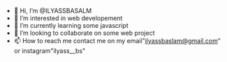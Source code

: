 - 👋 Hi, I’m @ILYASSBASALM
- 👀 I’m interested in web developement
- 🌱 I’m currently learning some javascript
- 💞️ I’m looking to collaborate on some web project
- 📫 How to reach me contact me on my email"ilyassbaslam@gmail.com" or instagram"ilyass__bs"

<!---
ILYASSBASALM/ILYASSBASALM is a ✨ special ✨ repository because its `README.md` (this file) appears on your GitHub profile.
You can click the Preview link to take a look at your changes.
--->
